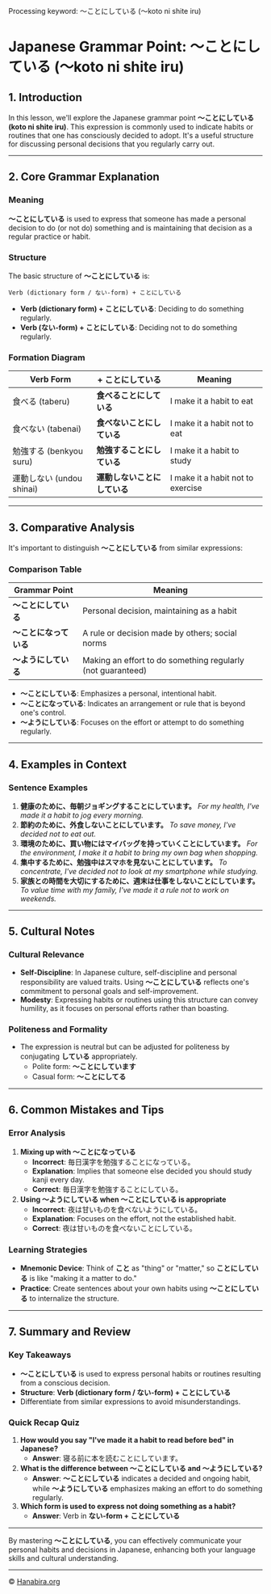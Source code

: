 Processing keyword: ～ことにしている (〜koto ni shite iru)
# Japanese Grammar Point: ～ことにしている (〜koto ni shite iru)

## 1. Introduction
In this lesson, we'll explore the Japanese grammar point **〜ことにしている (koto ni shite iru)**. This expression is commonly used to indicate habits or routines that one has consciously decided to adopt. It's a useful structure for discussing personal decisions that you regularly carry out.

---
## 2. Core Grammar Explanation
### Meaning
**〜ことにしている** is used to express that someone has made a personal decision to do (or not do) something and is maintaining that decision as a regular practice or habit.
### Structure
The basic structure of **〜ことにしている** is:
```
Verb (dictionary form / ない-form) + ことにしている
```
- **Verb (dictionary form) + ことにしている**: Deciding to do something regularly.
- **Verb (ない-form) + ことにしている**: Deciding not to do something regularly.
### Formation Diagram
| Verb Form               | + ことにしている             | Meaning                          |
|-------------------------|-----------------------------|----------------------------------|
| 食べる (taberu)          | **食べることにしている**     | I make it a habit to eat         |
| 食べない (tabenai)       | **食べないことにしている**   | I make it a habit not to eat     |
| 勉強する (benkyou suru)  | **勉強することにしている**   | I make it a habit to study       |
| 運動しない (undou shinai)| **運動しないことにしている** | I make it a habit not to exercise|
---
## 3. Comparative Analysis
It's important to distinguish **〜ことにしている** from similar expressions:
### Comparison Table
| Grammar Point           | Meaning                                                        |
|-------------------------|----------------------------------------------------------------|
| **〜ことにしている**     | Personal decision, maintaining as a habit                      |
| **〜ことになっている**   | A rule or decision made by others; social norms               |
| **〜ようにしている**     | Making an effort to do something regularly (not guaranteed)    |
- **〜ことにしている**: Emphasizes a personal, intentional habit.
- **〜ことになっている**: Indicates an arrangement or rule that is beyond one's control.
- **〜ようにしている**: Focuses on the effort or attempt to do something regularly.
---
## 4. Examples in Context
### Sentence Examples
1. **健康のために、毎朝ジョギングすることにしています。**
   *For my health, I've made it a habit to jog every morning.*
2. **節約のために、外食しないことにしています。**
   *To save money, I've decided not to eat out.*
3. **環境のために、買い物にはマイバッグを持っていくことにしています。**
   *For the environment, I make it a habit to bring my own bag when shopping.*
4. **集中するために、勉強中はスマホを見ないことにしています。**
   *To concentrate, I've decided not to look at my smartphone while studying.*
5. **家族との時間を大切にするために、週末は仕事をしないことにしています。**
   *To value time with my family, I've made it a rule not to work on weekends.*
---
## 5. Cultural Notes
### Cultural Relevance
- **Self-Discipline**: In Japanese culture, self-discipline and personal responsibility are valued traits. Using **〜ことにしている** reflects one's commitment to personal goals and self-improvement.
- **Modesty**: Expressing habits or routines using this structure can convey humility, as it focuses on personal efforts rather than boasting.
### Politeness and Formality
- The expression is neutral but can be adjusted for politeness by conjugating **している** appropriately.
  - Polite form: **〜ことにしています**
  - Casual form: **〜ことにしてる**
---
## 6. Common Mistakes and Tips
### Error Analysis
1. **Mixing up with 〜ことになっている**
   - **Incorrect**: 毎日漢字を勉強することになっている。
   - **Explanation**: Implies that someone else decided you should study kanji every day.
   - **Correct**: 毎日漢字を勉強することにしている。
2. **Using 〜ようにしている when 〜ことにしている is appropriate**
   - **Incorrect**: 夜は甘いものを食べないようにしている。
   - **Explanation**: Focuses on the effort, not the established habit.
   - **Correct**: 夜は甘いものを食べないことにしている。
### Learning Strategies
- **Mnemonic Device**: Think of **こと** as "thing" or "matter," so **ことにしている** is like "making it a matter to do."
- **Practice**: Create sentences about your own habits using **〜ことにしている** to internalize the structure.
  
---
## 7. Summary and Review
### Key Takeaways
- **〜ことにしている** is used to express personal habits or routines resulting from a conscious decision.
- **Structure**: **Verb (dictionary form / ない-form) + ことにしている**
- Differentiate from similar expressions to avoid misunderstandings.
### Quick Recap Quiz
1. **How would you say "I've made it a habit to read before bed" in Japanese?**
   - **Answer**: 寝る前に本を読むことにしています。
2. **What is the difference between 〜ことにしている and 〜ようにしている?**
   - **Answer**: **〜ことにしている** indicates a decided and ongoing habit, while **〜ようにしている** emphasizes making an effort to do something regularly.
3. **Which form is used to express not doing something as a habit?**
   - **Answer**: Verb in **ない-form + ことにしている**
---
By mastering **〜ことにしている**, you can effectively communicate your personal habits and decisions in Japanese, enhancing both your language skills and cultural understanding.



---

© [Hanabira.org](https://hanabira.org)
